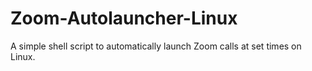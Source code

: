# Zoom-Autolauncher-Linux
A simple shell script to automatically launch Zoom calls at set times on Linux.
